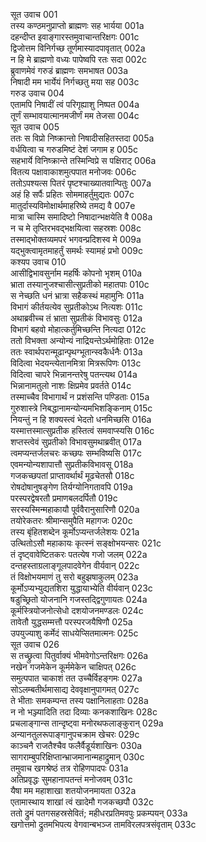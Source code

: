 सूत उवाच	001  
तस्य कण्ठमनुप्राप्तो ब्राह्मणः सह भार्यया	001a  
दहन्दीप्त इवाङ्गारस्तमुवाचान्तरिक्षगः	001c  
द्विजोत्तम विनिर्गच्छ तूर्णमास्यादपावृतात्	002a  
न हि मे ब्राह्मणो वध्यः पापेष्वपि रतः सदा	002c  
ब्रुवाणमेवं गरुडं ब्राह्मणः समभाषत	003a  
निषादी मम भार्येयं निर्गच्छतु मया सह	003c  
गरुड उवाच	004  
एतामपि निषादीं त्वं परिगृह्याशु निष्पत	004a  
तूर्णं सम्भावयात्मानमजीर्णं मम तेजसा	004c  
सूत उवाच	005  
ततः स विप्रो निष्क्रान्तो निषादीसहितस्तदा	005a  
वर्धयित्वा च गरुडमिष्टं देशं जगाम ह	005c  
सहभार्ये विनिष्क्रान्ते तस्मिन्विप्रे स पक्षिराट्	006a  
वितत्य पक्षावाकाशमुत्पपात मनोजवः	006c  
ततोऽपश्यत्स पितरं पृष्टश्चाख्यातवान्पितुः	007a  
अहं हि सर्पैः प्रहितः सोममाहर्तुमुद्यतः	007c  
मातुर्दास्यविमोक्षार्थमाहरिष्ये तमद्य वै	007e  
मात्रा चास्मि समादिष्टो निषादान्भक्षयेति वै	008a  
न च मे तृप्तिरभवद्भक्षयित्वा सहस्रशः	008c  
तस्माद्भोक्तव्यमपरं भगवन्प्रदिशस्व मे	009a  
यद्भुक्त्वामृतमाहर्तुं समर्थः स्यामहं प्रभो	009c  
कश्यप उवाच	010   
आसीद्विभावसुर्नाम महर्षिः कोपनो भृशम्	010a  
भ्राता तस्यानुजश्चासीत्सुप्रतीको महातपाः	010c  
स नेच्छति धनं भ्रात्रा सहैकस्थं महामुनिः	011a  
विभागं कीर्तयत्येव सुप्रतीकोऽथ नित्यशः	011c  
अथाब्रवीच्च तं भ्राता सुप्रतीकं विभावसुः	012a  
विभागं बहवो मोहात्कर्तुमिच्छन्ति नित्यदा	012c  
ततो विभक्ता अन्योन्यं नाद्रियन्तेऽर्थमोहिताः	012e  
ततः स्वार्थपरान्मूढान्पृथग्भूतान्स्वकैर्धनैः	013a  
विदित्वा भेदयन्त्येतानमित्रा मित्ररूपिणः	013c  
विदित्वा चापरे भिन्नानन्तरेषु पतन्त्यथ	014a  
भिन्नानामतुलो नाशः क्षिप्रमेव प्रवर्तते	014c  
तस्माच्चैव विभागार्थं न प्रशंसन्ति पण्डिताः	015a  
गुरुशास्त्रे निबद्धानामन्योन्यमभिशङ्किनाम्	015c  
नियन्तुं न हि शक्यस्त्वं भेदतो धनमिच्छसि	016a  
यस्मात्तस्मात्सुप्रतीक हस्तित्वं समवाप्स्यसि	016c  
शप्तस्त्वेवं सुप्रतीको विभावसुमथाब्रवीत्	017a  
त्वमप्यन्तर्जलचरः कच्छपः सम्भविष्यसि	017c  
एवमन्योन्यशापात्तौ सुप्रतीकविभावसू	018a  
गजकच्छपतां प्राप्तावर्थार्थं मूढचेतसौ	018c  
रोषदोषानुषङ्गेण तिर्यग्योनिगतावपि	019a  
परस्परद्वेषरतौ प्रमाणबलदर्पितौ	019c  
सरस्यस्मिन्महाकायौ पूर्ववैरानुसारिणौ	020a  
तयोरेकतरः श्रीमान्समुपैति महागजः	020c  
तस्य बृंहितशब्देन कूर्मोऽप्यन्तर्जलेशयः	021a  
उत्थितोऽसौ महाकायः कृत्स्नं सङ्क्षोभयन्सरः	021c  
तं दृष्ट्वावेष्टितकरः पतत्येष गजो जलम्	022a  
दन्तहस्ताग्रलाङ्गूलपादवेगेन वीर्यवान्	022c  
तं विक्षोभयमाणं तु सरो बहुझषाकुलम्	023a  
कूर्मोऽप्यभ्युद्यतशिरा युद्धायाभ्येति वीर्यवान्	023c  
षडुच्छ्रितो योजनानि गजस्तद्द्विगुणायतः	024a  
कूर्मस्त्रियोजनोत्सेधो दशयोजनमण्डलः	024c  
तावेतौ युद्धसम्मत्तौ परस्परजयैषिणौ	025a  
उपयुज्याशु कर्मेदं साधयेप्सितमात्मनः	025c  
सूत उवाच	026  
स तच्छ्रुत्वा पितुर्वाक्यं भीमवेगोऽन्तरिक्षगः	026a  
नखेन गजमेकेन कूर्ममेकेन चाक्षिपत्	026c  
समुत्पपात चाकाशं तत उच्चैर्विहङ्गमः	027a  
सोऽलम्बतीर्थमासाद्य देववृक्षानुपागमत्	027c  
ते भीताः समकम्पन्त तस्य पक्षानिलाहताः	028a  
न नो भञ्ज्यादिति तदा दिव्याः कनकशाखिनः	028c  
प्रचलाङ्गान्स तान्दृष्ट्वा मनोरथफलाङ्कुरान्	029a  
अन्यानतुलरूपाङ्गानुपचक्राम खेचरः	029c  
काञ्चनै राजतैश्चैव फलैर्वैडूर्यशाखिनः	030a  
सागराम्बुपरिक्षिप्तान्भ्राजमानान्महाद्रुमान्	030c  
तमुवाच खगश्रेष्ठं तत्र रोहिणपादपः	031a  
अतिप्रवृद्धः सुमहानापतन्तं मनोजवम्	031c  
यैषा मम महाशाखा शतयोजनमायता	032a  
एतामास्थाय शाखां त्वं खादेमौ गजकच्छपौ	032c  
ततो द्रुमं पतगसहस्रसेवितं; महीधरप्रतिमवपुः प्रकम्पयन्	033a  
खगोत्तमो द्रुतमभिपत्य वेगवान्बभञ्ज तामविरलपत्रसंवृताम्	033c  
